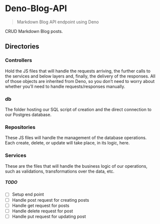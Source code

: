 # Deno-Blog-API
> Markdown Blog API endpoint using Deno

CRUD Markdown Blog posts. 

## Directories
### Controllers
Hold the JS files that will handle the requests arriving, 
the further calls to the services and below layers and, 
finally, the delivery of the responses. All of those 
objects are inherited from Deno, so you don’t need to 
worry about whether you’ll need to handle requests/responses 
manually.

### db
The folder hosting our SQL script of creation and the 
direct connection to our Postgres database.

### Repositories 
These JS files will handle the management of the database 
operations. Each create, delete, or update will take place, 
in its logic, here.

### Services 
These are the files that will handle the business logic 
of our operations, such as validations, transformations 
over the data, etc.

##### TODO
- [ ] Setup end point
- [ ] Handle post request for creating posts
- [ ] Handle get request for posts
- [ ] Handle delete request for post
- [ ] Handle put request for updating post
